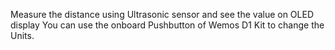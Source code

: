 
   Measure the distance using Ultrasonic sensor and see the value on OLED display
   You can use the onboard Pushbutton of Wemos D1 Kit to change the Units.
